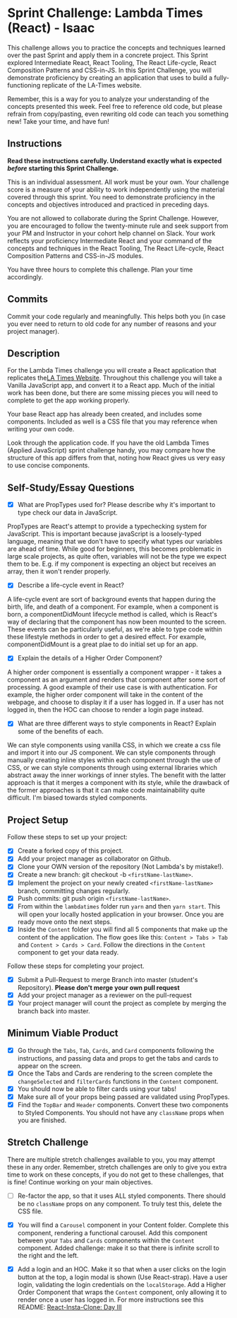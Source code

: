 # Sprint Challenge: Lambda Times (React) - Isaac

This challenge allows you to practice the concepts and techniques learned over the past Sprint and apply them in a concrete project. This Sprint explored Intermediate React, React Tooling, The React Life-cycle, React Composition Patterns and CSS-in-JS. In this Sprint Challenge, you will demonstrate proficiency by creating an application that uses to build a fully-functioning replicate of the LA-Times website.

Remember, this is a way for you to analyze your understanding of the concepts presented this week. Feel free to reference old code, but please refrain from copy/pasting, even rewriting old code can teach you something new! Take your time, and have fun!

## Instructions

**Read these instructions carefully. Understand exactly what is expected _before_ starting this Sprint Challenge.**

This is an individual assessment. All work must be your own. Your challenge score is a measure of your ability to work independently using the material covered through this sprint. You need to demonstrate proficiency in the concepts and objectives introduced and practiced in preceding days.

You are not allowed to collaborate during the Sprint Challenge. However, you are encouraged to follow the twenty-minute rule and seek support from your PM and Instructor in your cohort help channel on Slack. Your work reflects your proficiency Intermediate React and your command of the concepts and techniques in the React Tooling, The React Life-cycle, React Composition Patterns and CSS-in-JS modules.

You have three hours to complete this challenge. Plan your time accordingly.

## Commits

Commit your code regularly and meaningfully. This helps both you (in case you ever need to return to old code for any number of reasons and your project manager).

## Description

For the Lambda Times challenge you will create a React application that replicates the[LA Times Website](http://www.latimes.com). Throughout this challenge you will take a Vanilla JavaScript app, and convert it to a React app. Much of the initial work has been done, but there are some missing pieces you will need to complete to get the app working properly.

Your base React app has already been created, and includes some components. Included as well is a CSS file that you may reference when writing your own code.

Look through the application code. If you have the old Lambda Times (Applied JavaScript) sprint challenge handy, you may compare how the structure of this app differs from that, noting how React gives us very easy to use concise components.

## Self-Study/Essay Questions

- [X] What are PropTypes used for? Please describe why it's important to type check our data in JavaScript.

PropTypes are React's attempt to provide a typechecking system for JavaScript. This is important because javaScript is a loosely-typed language, meaning that we don't have to specify what types our variables are ahead of time. While good for beginners, this becomes problematic in large scale projects, as quite often, variables will not be the type we expect them to be. E.g. if my component is expecting an object but receives an array, then it won't render properly.

- [X] Describe a life-cycle event in React?

A life-cycle event are sort of background events that happen during the birth, life, and death of a component. For example, when a component is born, a componentDidMount lifecycle method is called, which is React's way of declaring that the component has now been mounted to the screen. These events can be particularly useful, as we're able to type code within these lifestyle methods in order to get a desired effect. For example, componentDidMount is a great plae to do initial set up for an app.

- [X] Explain the details of a Higher Order Component?

A higher order component is essentially a component wrapper - it takes a component as an argument and renders that component after some sort of processing. A good example of their use case is with authentication. For example, the higher order component will take in the content of the webpage, and choose to display it if a user has logged in. If a user has not logged in, then the HOC can choose to render a login page instead.

- [X] What are three different ways to style components in React? Explain some of the benefits of each.

We can style components using vanilla CSS, in which we create a css file and import it into our JS component. We can style components through manually creating inline styles within each component through the use of CSS, or we can style components through using external libraries which abstract away the inner workings of inner styles. The benefit with the latter approach is that it merges a component with its style, while the drawback of the former approaches is that it can make code maintainability quite difficult. I'm biased towards styled components.

## Project Setup

Follow these steps to set up your project:

- [X] Create a forked copy of this project.
- [X] Add your project manager as collaborator on Github.
- [X] Clone your OWN version of the repository (Not Lambda's by mistake!).
- [X] Create a new branch: git checkout -b `<firstName-lastName>`.
- [X] Implement the project on your newly created `<firstName-lastName>` branch, committing changes regularly.
- [X] Push commits: git push origin `<firstName-lastName>`.
- [X] From within the `lambdatimes` folder run `yarn` and then `yarn start`. This will open your locally hosted application in your browser. Once you are ready move onto the next steps.
- [X] Inside the `Content` folder you will find all 5 components that make up the content of the application. The flow goes like this: `Content > Tabs > Tab` and `Content > Cards > Card`. Follow the directions in the `Content` component to get your data ready.

Follow these steps for completing your project.

- [X] Submit a Pull-Request to merge <firstName-lastName> Branch into master (student's Repository). **Please don't merge your own pull request**
- [X] Add your project manager as a reviewer on the pull-request
- [X] Your project manager will count the project as complete by merging the branch back into master.

## Minimum Viable Product

- [X] Go through the `Tabs`, `Tab`, `Cards`, and `Card` components following the instructions, and passing data and props to get the tabs and cards to appear on the screen.
- [X] Once the Tabs and Cards are rendering to the screen complete the `changeSelected` and `filterCards` functions in the `Content` component.
- [X] You should now be able to filter cards using your tabs!
- [X] Make sure all of your props being passed are validated using PropTypes.
- [X] Find the `TopBar` and `Header` components. Convert these two components to Styled Components. You should not have any `className` props when you are finished.

## Stretch Challenge

There are multiple stretch challenges available to you, you may attempt these in any order. Remember, stretch challenges are only to give you extra time to work on these concepts, if you do not get to these challenges, that is fine! Continue working on your main objectives.

- [ ] Re-factor the app, so that it uses ALL styled components. There should be no `className` props on any component. To truly test this, delete the CSS file.

- [X] You will find a `Carousel` component in your Content folder. Complete this component, rendering a functional carousel. Add this component between your `Tabs` and `Cards` components within the `Content` component. Added challenge: make it so that there is infinite scroll to the right and the left.

- [X] Add a login and an HOC. Make it so that when a user clicks on the login button at the top, a login modal is shown (Use React-strap). Have a user login, validating the login credentials on the `localStorage`. Add a Higher Order Component that wraps the `Content` component, only allowing it to render once a user has logged in. For more instructions see this README: [React-Insta-Clone: Day III](https://github.com/LambdaSchool/React-Insta-Clone/blob/master/DAY_THREE_README.md#tasks-day-iii)
